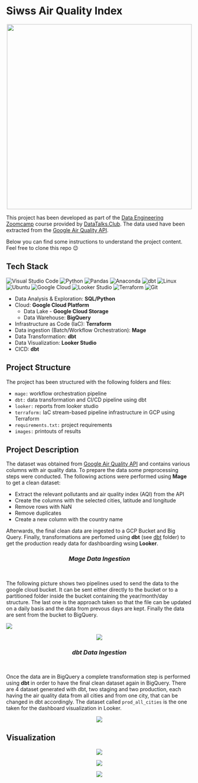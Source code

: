 # Siwss Air Quality Index

<p align="center">
<img align="center" src="/images/airquality.png" height="500">
</p>

This project has been developed as part of the [Data Engineering Zoomcamp](https://github.com/DataTalksClub/data-engineering-zoomcamp) course provided by [DataTalks.Club](https://datatalks.club/). The data used have been extracted from the [Google Air Quality API](https://developers.google.com/maps/documentation/air-quality).

Below you can find some instructions to understand the project content. Feel free to clone this repo :wink:

## Tech Stack

![Visual Studio Code](https://img.shields.io/badge/Visual%20Studio%20Code-0078d7.svg?style=for-the-badge&logo=visual-studio-code&logoColor=white)
![Python](https://img.shields.io/badge/python-3670A0?style=for-the-badge&logo=python&logoColor=ffdd54)
![Pandas](https://img.shields.io/badge/pandas-%23150458.svg?style=for-the-badge&logo=pandas&logoColor=white)
![Anaconda](https://img.shields.io/badge/Anaconda-%2344A833.svg?style=for-the-badge&logo=anaconda&logoColor=white)
![dbt](https://img.shields.io/badge/dbt-FF694B.svg?style=for-the-badge&logo=dbt&logoColor=white)
![Linux](https://img.shields.io/badge/Linux-FCC624?style=for-the-badge&logo=linux&logoColor=white)
![Ubuntu](https://img.shields.io/badge/Ubuntu-E95420?style=for-the-badge&logo=ubuntu&logoColor=white)
![Google Cloud](https://img.shields.io/badge/GoogleCloud-%234285F4.svg?style=for-the-badge&logo=google-cloud&logoColor=white)
![Looker Studio](https://img.shields.io/badge/Looker-4285F4.svg?style=for-the-badge&logo=Looker&logoColor=white)
![Terraform](https://img.shields.io/badge/terraform-%235835CC.svg?style=for-the-badge&logo=terraform&logoColor=white)
![Git](https://img.shields.io/badge/git-%23F05033.svg?style=for-the-badge&logo=git&logoColor=white)


* Data Analysis & Exploration: **SQL/Python**
* Cloud: **Google Cloud Platform**
  * Data Lake - **Google Cloud Storage**
  * Data Warehouse: **BigQuery**
* Infrastructure as Code (IaC): **Terraform**
* Data ingestion (Batch/Workflow Orchestration): **Mage**
* Data Transformation: **dbt**
* Data Visualization: **Looker Studio**
* CICD: **dbt**

## Project Structure

The project has been structured with the following folders and files:

* `mage:` workflow orchestration pipeline
* `dbt:` data transformation and CI/CD pipeline using dbt
* `looker:` reports from looker studio
* `terraform:` IaC stream-based pipeline infrastructure in GCP using Terraform
* `requirements.txt:` project requirements
* `images:` printouts of results


## Project Description

The dataset was obtained from [Google Air Quality API](https://developers.google.com/maps/documentation/air-quality) and contains various columns with air quality data. To prepare the data some preprocessing steps were conducted. The following actions were performed using **Mage** to get a clean dataset:

* Extract the relevant pollutants and air quality index (AQI) from the API
* Create the columns with the selected cities, latitude and longitude
* Remove rows with NaN
* Remove duplicates
* Create a new column with the country name

Afterwards, the final clean data are ingested to a GCP Bucket and Big Query. Finally, transformations are perfomed using **dbt** (see [dbt](./dbt) folder) to get the production ready data for dashboarding wsing **Looker**.



<h3 align="center"><i>Mage Data Ingestion</i></h3>
&nbsp;

The following picture shows two pipelines used to send the data to the google cloud bucket. It can be sent either directly to the bucket or to a partitioned folder inside the bucket containing the year/month/day structure. The last one is the approach taken so that the file can be updated on a daily basis and the data from prevous days are kept. Finally the data are sent from the bucket to BigQuery.

<p>
    <img src="/images/weather_to_gcs_parquet.png"/>
</p>

<p align="center">
    <img src="/images/gcs_to_bq.png"/>
</p>

<h3 align="center"><i>dbt Data Ingestion</i></h3>
&nbsp;

Once the data are in BigQuery a complete transformation step is performed using **dbt** in order to have the final clean dataset again in BigQuery. There are 4 dataset generated with dbt, two staging and two production, each having the air quality data from all cities and from one city, that can be changed in dbt accordingly. The dataset called `prod_all_cities` is the one taken for the dashboard visualization in Looker.

<p align="center">
    <img src="/images/dbt.png"/>
</p>

## Visualization


<p align="center">
    <img src="/images/air7days.png"/>
</p>

<p align="center">
    <img src="/images/aqi7days.png"/>
</p>

<p align="center">
    <img src="/images/aqitoday.png"/>
</p>
